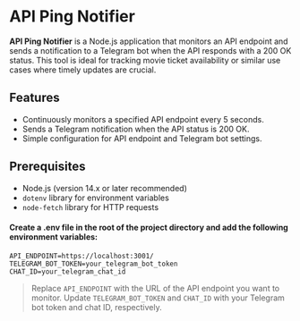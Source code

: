 # API Ping Notifier

**API Ping Notifier** is a Node.js application that monitors an API endpoint and sends a notification to a Telegram bot when the API responds with a 200 OK status. This tool is ideal for tracking movie ticket availability or similar use cases where timely updates are crucial.

## Features

- Continuously monitors a specified API endpoint every 5 seconds.
- Sends a Telegram notification when the API status is 200 OK.
- Simple configuration for API endpoint and Telegram bot settings.

## Prerequisites

- Node.js (version 14.x or later recommended)
- `dotenv` library for environment variables
- `node-fetch` library for HTTP requests

#### Create a .env file in the root of the project directory and add the following environment variables:

```env
API_ENDPOINT=https://localhost:3001/
TELEGRAM_BOT_TOKEN=your_telegram_bot_token
CHAT_ID=your_telegram_chat_id
```

> Replace `API_ENDPOINT` with the URL of the API endpoint you want to monitor. Update `TELEGRAM_BOT_TOKEN` and `CHAT_ID` with your Telegram bot token and chat ID, respectively.